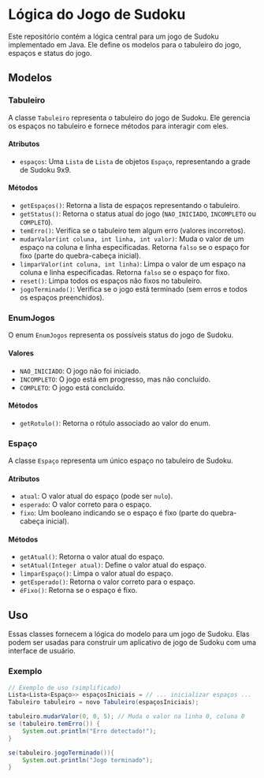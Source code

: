 # Lógica do Jogo de Sudoku

Este repositório contém a lógica central para um jogo de Sudoku implementado em Java. Ele define os modelos para o tabuleiro do jogo, espaços e status do jogo.

## Modelos

### Tabuleiro

A classe `Tabuleiro` representa o tabuleiro do jogo de Sudoku. Ele gerencia os espaços no tabuleiro e fornece métodos para interagir com eles.

#### Atributos

* `espaços`: Uma `Lista` de `Lista` de objetos `Espaço`, representando a grade de Sudoku 9x9.

#### Métodos

* `getEspaços()`: Retorna a lista de espaços representando o tabuleiro.
* `getStatus()`: Retorna o status atual do jogo (`NAO_INICIADO`, `INCOMPLETO` ou `COMPLETO`).
* `temErro()`: Verifica se o tabuleiro tem algum erro (valores incorretos).
* `mudarValor(int coluna, int linha, int valor)`: Muda o valor de um espaço na coluna e linha especificadas. Retorna `falso` se o espaço for fixo (parte do quebra-cabeça inicial).
* `limparValor(int coluna, int linha)`: Limpa o valor de um espaço na coluna e linha especificadas. Retorna `falso` se o espaço for fixo.
* `reset()`: Limpa todos os espaços não fixos no tabuleiro.
* `jogoTerminado()`: Verifica se o jogo está terminado (sem erros e todos os espaços preenchidos).

### EnumJogos

O enum `EnumJogos` representa os possíveis status do jogo de Sudoku.

#### Valores

* `NAO_INICIADO`: O jogo não foi iniciado.
* `INCOMPLETO`: O jogo está em progresso, mas não concluído.
* `COMPLETO`: O jogo está concluído.

#### Métodos

* `getRotulo()`: Retorna o rótulo associado ao valor do enum.

### Espaço

A classe `Espaço` representa um único espaço no tabuleiro de Sudoku.

#### Atributos

* `atual`: O valor atual do espaço (pode ser `nulo`).
* `esperado`: O valor correto para o espaço.
* `fixo`: Um booleano indicando se o espaço é fixo (parte do quebra-cabeça inicial).

#### Métodos

* `getAtual()`: Retorna o valor atual do espaço.
* `setAtual(Integer atual)`: Define o valor atual do espaço.
* `limparEspaço()`: Limpa o valor atual do espaço.
* `getEsperado()`: Retorna o valor correto para o espaço.
* `éFixo()`: Retorna se o espaço é fixo.

## Uso

Essas classes fornecem a lógica do modelo para um jogo de Sudoku. Elas podem ser usadas para construir um aplicativo de jogo de Sudoku com uma interface de usuário.

### Exemplo

```java
// Exemplo de uso (simplificado)
Lista<Lista<Espaço>> espaçosIniciais = // ... inicializar espaços ...
Tabuleiro tabuleiro = novo Tabuleiro(espaçosIniciais);

tabuleiro.mudarValor(0, 0, 5); // Muda o valor na linha 0, coluna 0
se (tabuleiro.temErro()) {
    System.out.println("Erro detectado!");
}

se(tabuleiro.jogoTerminado()){
    System.out.println("Jogo terminado");
}
